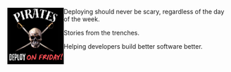 <img align="left" src="/img/deployonfriday.png" width="128"/>Deploying should never be scary, regardless of the day of the week.

Stories from the trenches.

Helping developers build better software better.

<a rel="me" href="https://mastodon.social/@larsrosenquist" hidden>Mastodon</a>